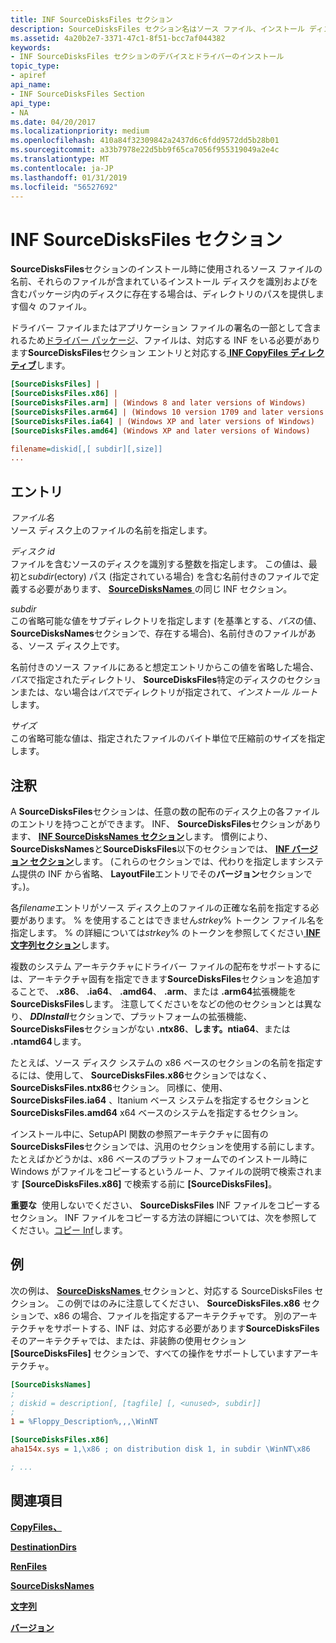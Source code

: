 ```yaml
---
title: INF SourceDisksFiles セクション
description: SourceDisksFiles セクション名はソース ファイル、インストール ディスク、およびインストール時に使用するディレクトリ パスです。
ms.assetid: 4a20b2e7-3371-47c1-8f51-bcc7af044382
keywords:
- INF SourceDisksFiles セクションのデバイスとドライバーのインストール
topic_type:
- apiref
api_name:
- INF SourceDisksFiles Section
api_type:
- NA
ms.date: 04/20/2017
ms.localizationpriority: medium
ms.openlocfilehash: 410a84f32309842a2437d6c6fdd9572dd5b28b01
ms.sourcegitcommit: a33b7978e22d5bb9f65ca7056f955319049a2e4c
ms.translationtype: MT
ms.contentlocale: ja-JP
ms.lasthandoff: 01/31/2019
ms.locfileid: "56527692"
---
```

# <a name="inf-sourcedisksfiles-section"></a>INF SourceDisksFiles セクション


**SourceDisksFiles**セクションのインストール時に使用されるソース ファイルの名前、それらのファイルが含まれているインストール ディスクを識別およびを含むパッケージ内のディスクに存在する場合は、ディレクトリのパスを提供します個々 のファイル。

ドライバー ファイルまたはアプリケーション ファイルの署名の一部として含まれるため[ドライバー パッケージ](driver-packages.md)、ファイルは、対応する INF をいる必要があります**SourceDisksFiles**セクション エントリと対応する[ **INF CopyFiles ディレクティブ**](inf-copyfiles-directive.md)します。

```ini
[SourceDisksFiles] | 
[SourceDisksFiles.x86] | 
[SourceDisksFiles.arm] | (Windows 8 and later versions of Windows)
[SourceDisksFiles.arm64] | (Windows 10 version 1709 and later versions of Windows)
[SourceDisksFiles.ia64] | (Windows XP and later versions of Windows)
[SourceDisksFiles.amd64] (Windows XP and later versions of Windows)

filename=diskid[,[ subdir][,size]]
...  
```

## <a name="entries"></a>エントリ


<a href="" id="filename"></a>*ファイル名*  
ソース ディスク上のファイルの名前を指定します。

<a href="" id="diskid"></a>*ディスク id*  
ファイルを含むソースのディスクを識別する整数を指定します。 この値は、最初と*subdir*(ectory) パス (指定されている場合) を含む名前付きのファイルで定義する必要があります、 [ **SourceDisksNames** ](inf-sourcedisksnames-section.md)の同じ INF セクション。

<a href="" id="subdir"></a>*subdir*  
この省略可能な値をサブディレクトリを指定します (を基準とする、*パス*の値、 **SourceDisksNames**セクションで、存在する場合)、名前付きのファイルがある、ソース ディスク上です。

名前付きのソース ファイルにあると想定エントリからこの値を省略した場合、*パス*で指定されたディレクトリ、 **SourceDisksFiles**特定のディスクのセクションまたは、ない場合は*パス*でディレクトリが指定されて、*インストール ルート*します。

<a href="" id="size"></a>*サイズ*  
この省略可能な値は、指定されたファイルのバイト単位で圧縮前のサイズを指定します。

<a name="remarks"></a>注釈
-------

A **SourceDisksFiles**セクションは、任意の数の配布のディスク上の各ファイルのエントリを持つことができます。 INF、 **SourceDisksFiles**セクションがあります、 [ **INF SourceDisksNames セクション**](inf-sourcedisksnames-section.md)します。 慣例により、 **SourceDisksNames**と**SourceDisksFiles**以下のセクションでは、 [ **INF バージョン セクション**](inf-version-section.md)します。 (これらのセクションでは、代わりを指定しますシステム提供の INF から省略、 **LayoutFile**エントリでその**バージョン**セクションです。)。

各*filename*エントリがソース ディスク上のファイルの正確な名前を指定する必要があります。 % を使用することはできません*strkey*% トークン ファイル名を指定します。 % の詳細については*strkey*% のトークンを参照してください[ **INF 文字列セクション**](inf-strings-section.md)します。

複数のシステム アーキテクチャにドライバー ファイルの配布をサポートするには、アーキテクチャ固有を指定できます**SourceDisksFiles**セクションを追加することで、 **.x86**、 **.ia64**、 **.amd64**、 **.arm**、または **.arm64**拡張機能を**SourceDisksFiles**します。 注意してくださいをなどの他のセクションとは異なり、 ***DDInstall***セクションで、プラットフォームの拡張機能、 **SourceDisksFiles**セクションがない **.ntx86**、**します。ntia64**、または **.ntamd64**します。

たとえば、ソース ディスク システムの x86 ベースのセクションの名前を指定するには、使用して、 **SourceDisksFiles.x86**セクションではなく、 **SourceDisksFiles.ntx86**セクション。 同様に、使用、 **SourceDisksFiles.ia64** 、Itanium ベース システムを指定するセクションと**SourceDisksFiles.amd64** x64 ベースのシステムを指定するセクション。

インストール中に、SetupAPI 関数の参照アーキテクチャに固有の**SourceDisksFiles**セクションでは、汎用のセクションを使用する前にします。 たとえばかどうかは、x86 ベースのプラットフォームでのインストール時に Windows がファイルをコピーするという*ルート*、ファイルの説明で検索されます **[SourceDisksFiles.x86]** で検索する前に **[SourceDisksFiles]**。

**重要な**  使用しないでください、 **SourceDisksFiles** INF ファイルをコピーするセクション。 INF ファイルをコピーする方法の詳細については、次を参照してください。[コピー Inf](copying-inf-files.md)します。

 

<a name="examples"></a>例
--------

次の例は、 [ **SourceDisksNames** ](inf-sourcedisksnames-section.md)セクションと、対応する SourceDisksFiles セクション。  この例ではのみに注意してください、 **SourceDisksFiles.x86**  セクションで、x86 の場合、ファイルを指定するアーキテクチャです。  別のアーキテクチャをサポートする、INF は、対応する必要があります**SourceDisksFiles**そのアーキテクチャでは、または、非装飾の使用セクション **[SourceDisksFiles]** セクションで、すべての操作をサポートしていますアーキテクチャ。

```ini
[SourceDisksNames]
;
; diskid = description[, [tagfile] [, <unused>, subdir]]
;
1 = %Floppy_Description%,,,\WinNT

[SourceDisksFiles.x86]
aha154x.sys = 1,\x86 ; on distribution disk 1, in subdir \WinNT\x86

; ...
```

## <a name="see-also"></a>関連項目


[**CopyFiles、**](inf-copyfiles-directive.md)

[**DestinationDirs**](inf-destinationdirs-section.md)

[**RenFiles**](inf-renfiles-directive.md)

[**SourceDisksNames**](inf-sourcedisksnames-section.md)

[**文字列**](inf-strings-section.md)

[**バージョン**](inf-version-section.md)

 

 






